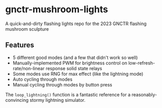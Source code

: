# gnctr-mushroom-lights
A quick-and-dirty flashing lights repo for the 2023 GNCTR flashing mushroom sculpture

## Features
* 5 different good modes (and a few that didn't work so well)
* Manually-implemented PWM for brightness control on low-refresh-rate/non-linear response solid state relays
* Some modes use RNG for max effect (like the lightning mode)
* Auto cycling through modes
* Manual cycling through modes by button press

The `loop_lightning()` function is a fantastic reference for a reasonably-convincing stormy lightning simulator. 
